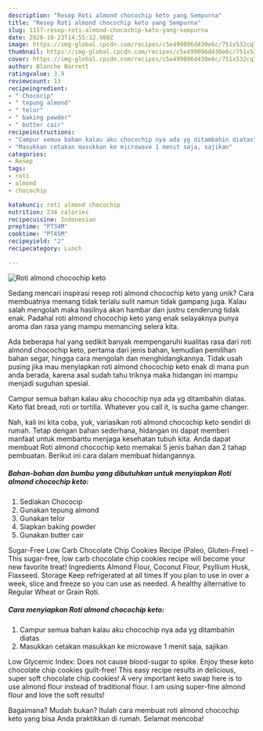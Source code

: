 ```yaml
---
description: "Resep Roti almond chocochip keto yang Sempurna"
title: "Resep Roti almond chocochip keto yang Sempurna"
slug: 1157-resep-roti-almond-chocochip-keto-yang-sempurna
date: 2020-10-23T14:55:12.988Z
image: https://img-global.cpcdn.com/recipes/c5e499096d430e6c/751x532cq70/roti-almond-chocochip-keto-foto-resep-utama.jpg
thumbnail: https://img-global.cpcdn.com/recipes/c5e499096d430e6c/751x532cq70/roti-almond-chocochip-keto-foto-resep-utama.jpg
cover: https://img-global.cpcdn.com/recipes/c5e499096d430e6c/751x532cq70/roti-almond-chocochip-keto-foto-resep-utama.jpg
author: Blanche Barrett
ratingvalue: 3.9
reviewcount: 13
recipeingredient:
- " Chococip"
- " tepung almond"
- " telor"
- " baking powder"
- " butter cair"
recipeinstructions:
- "Campur semua bahan kalau aku chocochip nya ada yg ditambahin diatas"
- "Masukkan cetakan masukkan ke microwave 1 menit saja, sajikan"
categories:
- Resep
tags:
- roti
- almond
- chocochip

katakunci: roti almond chocochip 
nutrition: 234 calories
recipecuisine: Indonesian
preptime: "PT34M"
cooktime: "PT45M"
recipeyield: "2"
recipecategory: Lunch

---
```



![Roti almond chocochip keto](https://img-global.cpcdn.com/recipes/c5e499096d430e6c/751x532cq70/roti-almond-chocochip-keto-foto-resep-utama.jpg)

Sedang mencari inspirasi resep roti almond chocochip keto yang unik? Cara membuatnya memang tidak terlalu sulit namun tidak gampang juga. Kalau salah mengolah maka hasilnya akan hambar dan justru cenderung tidak enak. Padahal roti almond chocochip keto yang enak selayaknya punya aroma dan rasa yang mampu memancing selera kita.

Ada beberapa hal yang sedikit banyak mempengaruhi kualitas rasa dari roti almond chocochip keto, pertama dari jenis bahan, kemudian pemilihan bahan segar, hingga cara mengolah dan menghidangkannya. Tidak usah pusing jika mau menyiapkan roti almond chocochip keto enak di mana pun anda berada, karena asal sudah tahu triknya maka hidangan ini mampu menjadi suguhan spesial.

Campur semua bahan kalau aku chocochip nya ada yg ditambahin diatas. Keto flat bread, roti or tortilla. Whatever you call it, is sucha game changer.


Nah, kali ini kita coba, yuk, variasikan roti almond chocochip keto sendiri di rumah. Tetap dengan bahan sederhana, hidangan ini dapat memberi manfaat untuk membantu menjaga kesehatan tubuh kita. Anda dapat membuat Roti almond chocochip keto memakai 5 jenis bahan dan 2 tahap pembuatan. Berikut ini cara dalam membuat hidangannya.

<!--inarticleads1-->

##### Bahan-bahan dan bumbu yang dibutuhkan untuk menyiapkan Roti almond chocochip keto:

1. Sediakan  Chococip
1. Gunakan  tepung almond
1. Gunakan  telor
1. Siapkan  baking powder
1. Gunakan  butter cair


Sugar-Free Low Carb Chocolate Chip Cookies Recipe (Paleo, Gluten-Free) - This sugar-free, low carb chocolate chip cookies recipe will become your new favorite treat! Ingredients Almond Flour, Coconut Flour, Psyllium Husk, Flaxseed. Storage Keep refrigerated at all times If you plan to use in over a week, slice and freeze so you can use as needed. A healthy alternative to Regular Wheat or Grain Roti. 

<!--inarticleads2-->

##### Cara menyiapkan Roti almond chocochip keto:

1. Campur semua bahan kalau aku chocochip nya ada yg ditambahin diatas
1. Masukkan cetakan masukkan ke microwave 1 menit saja, sajikan


Low Glycemic Index: Does not cause blood-sugar to spike. Enjoy these keto chocolate chip cookies guilt-free! This easy recipe results in delicious, super soft chocolate chip cookies! A very important keto swap here is to use almond flour instead of traditional flour. I am using super-fine almond flour and love the soft results! 

Bagaimana? Mudah bukan? Itulah cara membuat roti almond chocochip keto yang bisa Anda praktikkan di rumah. Selamat mencoba!

